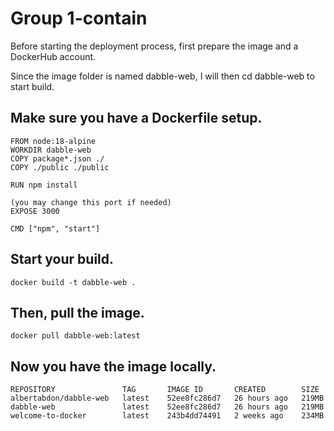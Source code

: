 # Group 1-contain

Before starting the deployment process, first prepare the image and a DockerHub account.

Since the image folder is named dabble-web, I will then cd dabble-web to start build.
## Make sure you have a Dockerfile setup. 

```
FROM node:18-alpine
WORKDIR dabble-web
COPY package*.json ./
COPY ./public ./public
 
RUN npm install

(you may change this port if needed)
EXPOSE 3000

CMD ["npm", "start"]
```

## Start your build.
```
docker build -t dabble-web .
```
## Then, pull the image.
```
docker pull dabble-web:latest
```
## Now you have the image locally.

```
REPOSITORY               TAG       IMAGE ID       CREATED        SIZE
albertabdon/dabble-web   latest    52ee8fc286d7   26 hours ago   219MB
dabble-web               latest    52ee8fc286d7   26 hours ago   219MB
welcome-to-docker        latest    243b4dd74491   2 weeks ago    234MB
```

